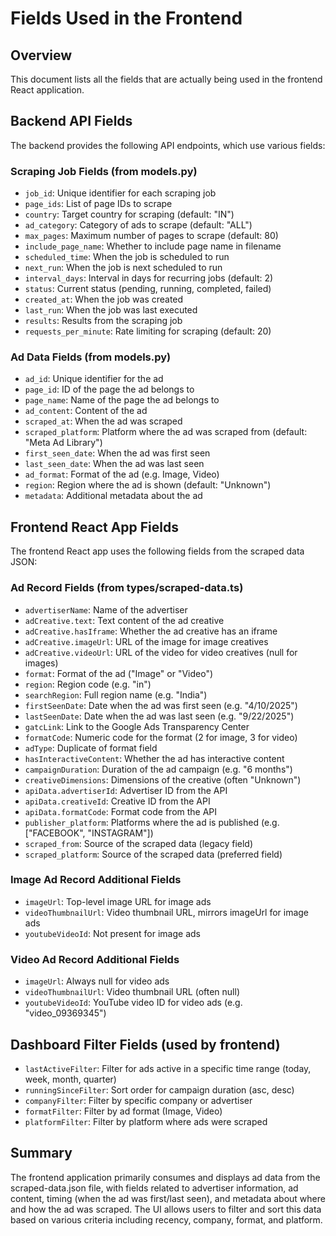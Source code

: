 # Fields Used in the Frontend

## Overview
This document lists all the fields that are actually being used in the frontend React application.

## Backend API Fields
The backend provides the following API endpoints, which use various fields:

### Scraping Job Fields (from models.py)
- `job_id`: Unique identifier for each scraping job
- `page_ids`: List of page IDs to scrape
- `country`: Target country for scraping (default: "IN")
- `ad_category`: Category of ads to scrape (default: "ALL")
- `max_pages`: Maximum number of pages to scrape (default: 80)
- `include_page_name`: Whether to include page name in filename
- `scheduled_time`: When the job is scheduled to run
- `next_run`: When the job is next scheduled to run
- `interval_days`: Interval in days for recurring jobs (default: 2)
- `status`: Current status (pending, running, completed, failed)
- `created_at`: When the job was created
- `last_run`: When the job was last executed
- `results`: Results from the scraping job
- `requests_per_minute`: Rate limiting for scraping (default: 20)

### Ad Data Fields (from models.py)
- `ad_id`: Unique identifier for the ad
- `page_id`: ID of the page the ad belongs to
- `page_name`: Name of the page the ad belongs to
- `ad_content`: Content of the ad
- `scraped_at`: When the ad was scraped
- `scraped_platform`: Platform where the ad was scraped from (default: "Meta Ad Library")
- `first_seen_date`: When the ad was first seen
- `last_seen_date`: When the ad was last seen
- `ad_format`: Format of the ad (e.g. Image, Video)
- `region`: Region where the ad is shown (default: "Unknown")
- `metadata`: Additional metadata about the ad

## Frontend React App Fields
The frontend React app uses the following fields from the scraped data JSON:

### Ad Record Fields (from types/scraped-data.ts)
- `advertiserName`: Name of the advertiser
- `adCreative.text`: Text content of the ad creative
- `adCreative.hasIframe`: Whether the ad creative has an iframe
- `adCreative.imageUrl`: URL of the image for image creatives
- `adCreative.videoUrl`: URL of the video for video creatives (null for images)
- `format`: Format of the ad ("Image" or "Video")
- `region`: Region code (e.g. "in")
- `searchRegion`: Full region name (e.g. "India")
- `firstSeenDate`: Date when the ad was first seen (e.g. "4/10/2025")
- `lastSeenDate`: Date when the ad was last seen (e.g. "9/22/2025")
- `gatcLink`: Link to the Google Ads Transparency Center
- `formatCode`: Numeric code for the format (2 for image, 3 for video)
- `adType`: Duplicate of format field
- `hasInteractiveContent`: Whether the ad has interactive content
- `campaignDuration`: Duration of the ad campaign (e.g. "6 months")
- `creativeDimensions`: Dimensions of the creative (often "Unknown")
- `apiData.advertiserId`: Advertiser ID from the API
- `apiData.creativeId`: Creative ID from the API
- `apiData.formatCode`: Format code from the API
- `publisher_platform`: Platforms where the ad is published (e.g. ["FACEBOOK", "INSTAGRAM"])
- `scraped_from`: Source of the scraped data (legacy field)
- `scraped_platform`: Source of the scraped data (preferred field)

### Image Ad Record Additional Fields
- `imageUrl`: Top-level image URL for image ads
- `videoThumbnailUrl`: Video thumbnail URL, mirrors imageUrl for image ads
- `youtubeVideoId`: Not present for image ads

### Video Ad Record Additional Fields
- `imageUrl`: Always null for video ads
- `videoThumbnailUrl`: Video thumbnail URL (often null)
- `youtubeVideoId`: YouTube video ID for video ads (e.g. "video_09369345")

## Dashboard Filter Fields (used by frontend)
- `lastActiveFilter`: Filter for ads active in a specific time range (today, week, month, quarter)
- `runningSinceFilter`: Sort order for campaign duration (asc, desc)
- `companyFilter`: Filter by specific company or advertiser
- `formatFilter`: Filter by ad format (Image, Video)
- `platformFilter`: Filter by platform where ads were scraped

## Summary
The frontend application primarily consumes and displays ad data from the scraped-data.json file, with fields related to advertiser information, ad content, timing (when the ad was first/last seen), and metadata about where and how the ad was scraped. The UI allows users to filter and sort this data based on various criteria including recency, company, format, and platform.